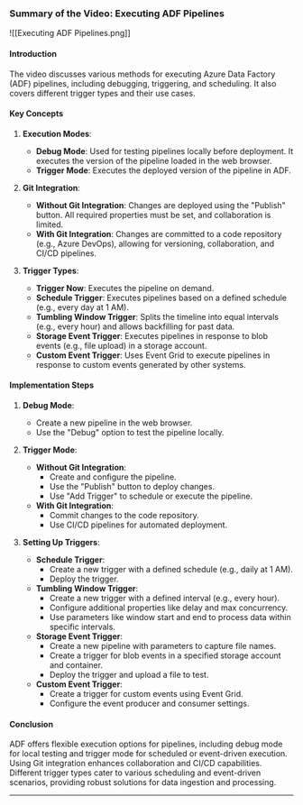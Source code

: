 ### Summary of the Video: Executing ADF Pipelines

![[Executing ADF Pipelines.png]]

#### Introduction
The video discusses various methods for executing Azure Data Factory (ADF) pipelines, including debugging, triggering, and scheduling. It also covers different trigger types and their use cases.

#### Key Concepts
1. **Execution Modes**:
   - **Debug Mode**: Used for testing pipelines locally before deployment. It executes the version of the pipeline loaded in the web browser.
   - **Trigger Mode**: Executes the deployed version of the pipeline in ADF.

2. **Git Integration**:
   - **Without Git Integration**: Changes are deployed using the "Publish" button. All required properties must be set, and collaboration is limited.
   - **With Git Integration**: Changes are committed to a code repository (e.g., Azure DevOps), allowing for versioning, collaboration, and CI/CD pipelines.

3. **Trigger Types**:
   - **Trigger Now**: Executes the pipeline on demand.
   - **Schedule Trigger**: Executes pipelines based on a defined schedule (e.g., every day at 1 AM).
   - **Tumbling Window Trigger**: Splits the timeline into equal intervals (e.g., every hour) and allows backfilling for past data.
   - **Storage Event Trigger**: Executes pipelines in response to blob events (e.g., file upload) in a storage account.
   - **Custom Event Trigger**: Uses Event Grid to execute pipelines in response to custom events generated by other systems.

#### Implementation Steps
1. **Debug Mode**:
   - Create a new pipeline in the web browser.
   - Use the "Debug" option to test the pipeline locally.

2. **Trigger Mode**:
   - **Without Git Integration**:
     - Create and configure the pipeline.
     - Use the "Publish" button to deploy changes.
     - Use "Add Trigger" to schedule or execute the pipeline.
   - **With Git Integration**:
     - Commit changes to the code repository.
     - Use CI/CD pipelines for automated deployment.

3. **Setting Up Triggers**:
   - **Schedule Trigger**:
     - Create a new trigger with a defined schedule (e.g., daily at 1 AM).
     - Deploy the trigger.
   - **Tumbling Window Trigger**:
     - Create a new trigger with a defined interval (e.g., every hour).
     - Configure additional properties like delay and max concurrency.
     - Use parameters like window start and end to process data within specific intervals.
   - **Storage Event Trigger**:
     - Create a new pipeline with parameters to capture file names.
     - Create a trigger for blob events in a specified storage account and container.
     - Deploy the trigger and upload a file to test.
   - **Custom Event Trigger**:
     - Create a trigger for custom events using Event Grid.
     - Configure the event producer and consumer settings.

#### Conclusion
ADF offers flexible execution options for pipelines, including debug mode for local testing and trigger mode for scheduled or event-driven execution. Using Git integration enhances collaboration and CI/CD capabilities. Different trigger types cater to various scheduling and event-driven scenarios, providing robust solutions for data ingestion and processing.

---

